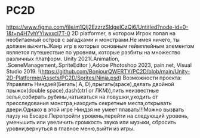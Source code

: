 # PC2D
https://www.figma.com/file/m1QIj2EzzrzSldgeICzQi6/Untitled?node-id=0-1&t=n4H7vhYYIwxxcl7T-0
2D platformer, в котором Игрок попал на необитаемый остров с загадками и монстрами.Не имея ничего, ты должен выжить.Жанр игр в которых основным геймплейным элементом является путешествие по уровням, которые разбиты на множество различных платформ.
Unity 2021(.Animation, .SceneManagement,.SpriteEditor ),Adobe Photoshop 2023, pain.net, Visual Studio 2019.
!(https://github.com/BonjourQWERTY/PC2D/blob/main/Unity-2D-Platformer/Assets/PC2D/Sprites/Ninja.psd)
Возможности проекта:
Управлять Ниндзей(Бегать( A, D),прыгать(space),делать двойной прыжок(double space),dash(ctrl or ЛКМ)),пить неизвестные зелья,собирать рубины,натыкаться на ловушки,уходить от пресследования монстра,находить секретные места,открывать двери.Однако в этой игре Ниндзя не умеет плавать!!!Можно вызвать паузу на Escape.Перепройти уровень,перейти на следующий уровень, уменьшить или увеличить громкость звука или музыки, сбросить уровни,вернуться  в главное меню,выйти из игры.
